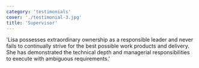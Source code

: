 ```yaml
---
category: 'testimonials'
cover: './testimonial-3.jpg'
title: 'Supervisor'
---
```


'Lisa possesses extraordinary ownership as a responsible leader and never fails to continually strive for the best possible work products and delivery. She has demonstrated the technical depth and managerial responsibilities to execute with ambiguous requirements.'
